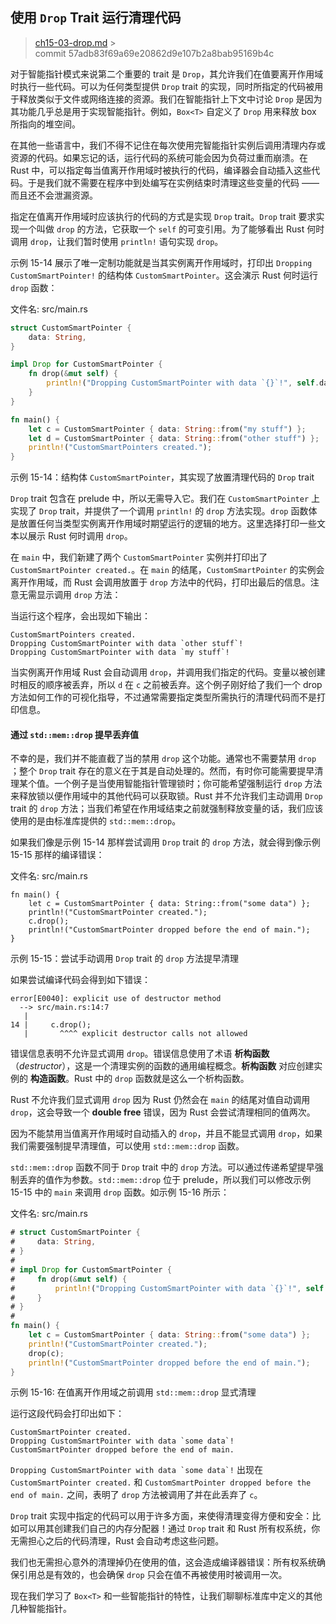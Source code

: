 ## 使用 `Drop` Trait 运行清理代码

> [ch15-03-drop.md](https://github.com/rust-lang/book/blob/master/src/ch15-03-drop.md) > <br>
> commit 57adb83f69a69e20862d9e107b2a8bab95169b4c

对于智能指针模式来说第二个重要的 trait 是 `Drop`，其允许我们在值要离开作用域时执行一些代码。可以为任何类型提供 `Drop` trait 的实现，同时所指定的代码被用于释放类似于文件或网络连接的资源。我们在智能指针上下文中讨论 `Drop` 是因为其功能几乎总是用于实现智能指针。例如，`Box<T>` 自定义了 `Drop` 用来释放 box 所指向的堆空间。

在其他一些语言中，我们不得不记住在每次使用完智能指针实例后调用清理内存或资源的代码。如果忘记的话，运行代码的系统可能会因为负荷过重而崩溃。在 Rust 中，可以指定每当值离开作用域时被执行的代码，编译器会自动插入这些代码。于是我们就不需要在程序中到处编写在实例结束时清理这些变量的代码 —— 而且还不会泄漏资源。

指定在值离开作用域时应该执行的代码的方式是实现 `Drop` trait。`Drop` trait 要求实现一个叫做 `drop` 的方法，它获取一个 `self` 的可变引用。为了能够看出 Rust 何时调用 `drop`，让我们暂时使用 `println!` 语句实现 `drop`。

示例 15-14 展示了唯一定制功能就是当其实例离开作用域时，打印出 `Dropping CustomSmartPointer!` 的结构体 `CustomSmartPointer`。这会演示 Rust 何时运行 `drop` 函数：

<span class="filename">文件名: src/main.rs</span>

```rust
struct CustomSmartPointer {
    data: String,
}

impl Drop for CustomSmartPointer {
    fn drop(&mut self) {
        println!("Dropping CustomSmartPointer with data `{}`!", self.data);
    }
}

fn main() {
    let c = CustomSmartPointer { data: String::from("my stuff") };
    let d = CustomSmartPointer { data: String::from("other stuff") };
    println!("CustomSmartPointers created.");
}
```

<span class="caption">示例 15-14：结构体 `CustomSmartPointer`，其实现了放置清理代码的 `Drop` trait</span>

`Drop` trait 包含在 prelude 中，所以无需导入它。我们在 `CustomSmartPointer` 上实现了 `Drop` trait，并提供了一个调用 `println!` 的 `drop` 方法实现。`drop` 函数体是放置任何当类型实例离开作用域时期望运行的逻辑的地方。这里选择打印一些文本以展示 Rust 何时调用 `drop`。

在 `main` 中，我们新建了两个 `CustomSmartPointer` 实例并打印出了 `CustomSmartPointer created.`。在 `main` 的结尾，`CustomSmartPointer` 的实例会离开作用域，而 Rust 会调用放置于 `drop` 方法中的代码，打印出最后的信息。注意无需显示调用 `drop` 方法：

当运行这个程序，会出现如下输出：

```text
CustomSmartPointers created.
Dropping CustomSmartPointer with data `other stuff`!
Dropping CustomSmartPointer with data `my stuff`!
```

当实例离开作用域 Rust 会自动调用 `drop`，并调用我们指定的代码。变量以被创建时相反的顺序被丢弃，所以 `d` 在 `c` 之前被丢弃。这个例子刚好给了我们一个 drop 方法如何工作的可视化指导，不过通常需要指定类型所需执行的清理代码而不是打印信息。

#### 通过 `std::mem::drop` 提早丢弃值

不幸的是，我们并不能直截了当的禁用 `drop` 这个功能。通常也不需要禁用 `drop` ；整个 `Drop` trait 存在的意义在于其是自动处理的。然而，有时你可能需要提早清理某个值。一个例子是当使用智能指针管理锁时；你可能希望强制运行 `drop` 方法来释放锁以便作用域中的其他代码可以获取锁。Rust 并不允许我们主动调用 `Drop` trait 的 `drop` 方法；当我们希望在作用域结束之前就强制释放变量的话，我们应该使用的是由标准库提供的 `std::mem::drop`。

如果我们像是示例 15-14 那样尝试调用 `Drop` trait 的 `drop` 方法，就会得到像示例 15-15 那样的编译错误：

<span class="filename">文件名: src/main.rs</span>

```rust,ignore,does_not_compile
fn main() {
    let c = CustomSmartPointer { data: String::from("some data") };
    println!("CustomSmartPointer created.");
    c.drop();
    println!("CustomSmartPointer dropped before the end of main.");
}
```

<span class="caption">示例 15-15：尝试手动调用 `Drop` trait 的 `drop` 方法提早清理</span>

如果尝试编译代码会得到如下错误：

```text
error[E0040]: explicit use of destructor method
  --> src/main.rs:14:7
   |
14 |     c.drop();
   |       ^^^^ explicit destructor calls not allowed
```

错误信息表明不允许显式调用 `drop`。错误信息使用了术语 **析构函数**（_destructor_），这是一个清理实例的函数的通用编程概念。**析构函数** 对应创建实例的 **构造函数**。Rust 中的 `drop` 函数就是这么一个析构函数。

Rust 不允许我们显式调用 `drop` 因为 Rust 仍然会在 `main` 的结尾对值自动调用 `drop`，这会导致一个 **double free** 错误，因为 Rust 会尝试清理相同的值两次。

因为不能禁用当值离开作用域时自动插入的 `drop`，并且不能显式调用 `drop`，如果我们需要强制提早清理值，可以使用 `std::mem::drop` 函数。

`std::mem::drop` 函数不同于 `Drop` trait 中的 `drop` 方法。可以通过传递希望提早强制丢弃的值作为参数。`std::mem::drop` 位于 prelude，所以我们可以修改示例 15-15 中的 `main` 来调用 `drop` 函数。如示例 15-16 所示：

<span class="filename">文件名: src/main.rs</span>

```rust
# struct CustomSmartPointer {
#     data: String,
# }
#
# impl Drop for CustomSmartPointer {
#     fn drop(&mut self) {
#         println!("Dropping CustomSmartPointer with data `{}`!", self.data);
#     }
# }
#
fn main() {
    let c = CustomSmartPointer { data: String::from("some data") };
    println!("CustomSmartPointer created.");
    drop(c);
    println!("CustomSmartPointer dropped before the end of main.");
}
```

<span class="caption">示例 15-16: 在值离开作用域之前调用 `std::mem::drop` 显式清理</span>

运行这段代码会打印出如下：

```text
CustomSmartPointer created.
Dropping CustomSmartPointer with data `some data`!
CustomSmartPointer dropped before the end of main.
```

`` Dropping CustomSmartPointer with data `some data`! `` 出现在 `CustomSmartPointer created.` 和 `CustomSmartPointer dropped before the end of main.` 之间，表明了 `drop` 方法被调用了并在此丢弃了 `c`。

`Drop` trait 实现中指定的代码可以用于许多方面，来使得清理变得方便和安全：比如可以用其创建我们自己的内存分配器！通过 `Drop` trait 和 Rust 所有权系统，你无需担心之后的代码清理，Rust 会自动考虑这些问题。

我们也无需担心意外的清理掉仍在使用的值，这会造成编译器错误：所有权系统确保引用总是有效的，也会确保 `drop` 只会在值不再被使用时被调用一次。

现在我们学习了 `Box<T>` 和一些智能指针的特性，让我们聊聊标准库中定义的其他几种智能指针。
